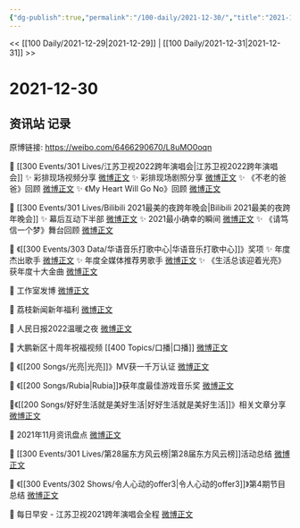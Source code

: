 ```yaml
---
{"dg-publish":true,"permalink":"/100-daily/2021-12-30/","title":"2021-12-30"}
---
```



<< [[100 Daily/2021-12-29\|2021-12-29]] | [[100 Daily/2021-12-31\|2021-12-31]] >>

# 2021-12-30

## 资讯站 记录

原博链接: https://weibo.com/6466290670/L8uMO0oqn

💫 [[300 Events/301 Lives/江苏卫视2022跨年演唱会\|江苏卫视2022跨年演唱会]]
✨ 彩排现场视频分享 [微博正文](https://m.weibo.cn/6466290670/4720130128874052)
✨ 彩排现场剧照分享 [微博正文](https://m.weibo.cn/6466290670/4720129647050978)
✨ 《不老的爸爸》回顾 [微博正文](https://m.weibo.cn/6466290670/4720191541873215)
✨ 《My Heart Will Go No》回顾 [微博正文](https://m.weibo.cn/6466290670/4720192733318904)

💫 [[300 Events/301 Lives/Bilibili 2021最美的夜跨年晚会\|Bilibili 2021最美的夜跨年晚会]]
✨ 幕后互动下半部 [微博正文](https://m.weibo.cn/6466290670/4720035110587151)
✨ 2021最小确幸的瞬间 [微博正文](https://m.weibo.cn/6466290670/4720190878650044)
✨ 《请笃信一个梦》舞台回顾 [微博正文](https://m.weibo.cn/6466290670/4720076169155005)

💫 《[[300 Events/303 Data/华语音乐打歌中心\|华语音乐打歌中心]]》奖项
✨ 年度杰出歌手 [微博正文](https://m.weibo.cn/6466290670/4720080775025310)
✨ 年度全媒体推荐男歌手 [微博正文](https://m.weibo.cn/6466290670/4720087452618892)
✨ 《生活总该迎着光亮》获年度十大金曲 [微博正文](https://m.weibo.cn/6466290670/4720088248749977)

💫 工作室发博 [微博正文](https://m.weibo.cn/6466290670/4720088421239929)

💫 荔枝新闻新年福利 [微博正文](https://m.weibo.cn/6466290670/4720222939911680)

💫 人民日报2022温暖之夜 [微博正文](https://m.weibo.cn/6466290670/4720190544413059)

💫 大鹏新区十周年祝福视频 [[400 Topics/口播\|口播]] [微博正文](https://m.weibo.cn/6466290670/4720233774580531)

💫 《[[200 Songs/光亮\|光亮]]》MV获一千万认证 [微博正文](https://m.weibo.cn/6466290670/4720169291614259)

💫 《[[200 Songs/Rubia\|Rubia]]》获年度最佳游戏音乐奖 [微博正文](https://m.weibo.cn/6466290670/4720247682368384)

💫《[[200 Songs/好好生活就是美好生活\|好好生活就是美好生活]]》相关文章分享[微博正文](https://m.weibo.cn/6466290670/4720218838142667)

💫 2021年11月资讯盘点 [微博正文](https://m.weibo.cn/6466290670/4720201641231066)

💫 [[300 Events/301 Lives/第28届东方风云榜\|第28届东方风云榜]]活动总结 [微博正文](https://m.weibo.cn/6466290670/4720145786998003)

💫 《[[300 Events/302 Shows/令人心动的offer3\|令人心动的offer3]]》第4期节目总结 [微博正文](https://m.weibo.cn/6466290670/4720047098955410)

💫 每日早安 - 江苏卫视2021跨年演唱会全程 [微博正文](https://m.weibo.cn/6466290670/4720020691355989)
